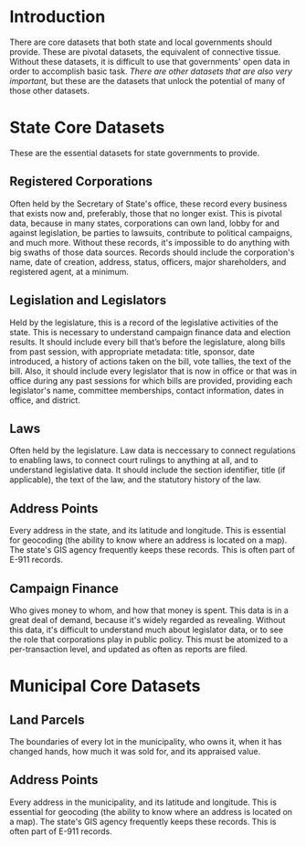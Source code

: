# Introduction

There are core datasets that both state and local governments should provide. These are pivotal datasets, the equivalent of connective tissue. Without these datasets, it is difficult to use that governments' open data in order to accomplish basic task. _There are other datasets that are also very important,_ but these are the datasets that unlock the potential of many of those other datasets.

# State Core Datasets

These are the essential datasets for state governments to provide.

## Registered Corporations

Often held by the Secretary of State's office, these record every business that exists now and, preferably, those that no longer exist. This is pivotal data, because in many states, corporations can own land, lobby for and against legislation, be parties to lawsuits, contribute to political campaigns, and much more. Without these records, it's impossible to do anything with big swaths of those data sources. Records should include the corporation's name, date of creation, address, status, officers, major shareholders, and registered agent, at a minimum.

## Legislation and Legislators

Held by the legislature, this is a record of the legislative activities of the state. This is necessary to understand campaign finance data and election results. It should include every bill that’s before the legislature, along bills from past session, with appropriate metadata: title, sponsor, date introduced, a history of actions taken on the bill, vote tallies, the text of the bill. Also, it should include every legislator that is now in office or that was in office during any past sessions for which bills are provided, providing each legislator's name, committee memberships, contact information, dates in office, and district.

## Laws

Often held by the legislature. Law data is neccessary to connect regulations to enabling laws, to connect court rulings to anything at all, and to understand legislative data. It should include the section identifier, title (if applicable), the text of the law, and the statutory history of the law.

## Address Points

Every address in the state, and its latitude and longitude. This is essential for geocoding (the ability to know where an address is located on a map). The state's GIS agency frequently keeps these records. This is often part of E-911 records.

## Campaign Finance

Who gives money to whom, and how that money is spent. This data is in a great deal of demand, because it's widely regarded as revealing. Without this data, it's difficult to understand much about legislator data, or to see the role that corporations play in public policy. This must be atomized to a per-transaction level, and updated as often as reports are filed.

# Municipal Core Datasets

## Land Parcels

The boundaries of every lot in the municipality, who owns it, when it has changed hands, how much it was sold for, and its appraised value.

## Address Points

Every address in the municipality, and its latitude and longitude. This is essential for geocoding (the ability to know where an address is located on a map). The state's GIS agency frequently keeps these records. This is often part of E-911 records.
